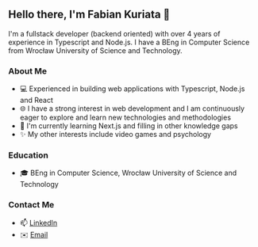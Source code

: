 ## Hello there, I'm Fabian Kuriata 👋

I'm a fullstack developer (backend oriented) with over 4 years of experience in Typescript and Node.js. I have a BEng in Computer Science from Wrocław University of Science and Technology.

### About Me
- 💻 Experienced in building web applications with Typescript, Node.js and React
- 🌐 I have a strong interest in web development and I am continuously eager to explore and learn new technologies and methodologies
- 🌱 I'm currently learning Next.js and filling in other knowledge gaps
- ✨ My other interests include video games and psychology

### Education
- 🎓 BEng in Computer Science, Wrocław University of Science and Technology

### Contact Me
- 📫 [LinkedIn](https://www.linkedin.com/in/fabian-kuriata)
- ✉️ [Email](fabian.kuriata.dev@gmail.com)

<!--
**Frown00/Frown00** is a ✨ _special_ ✨ repository because its `README.md` (this file) appears on your GitHub profile.

Here are some ideas to get you started:

- 🔭 I’m currently working on ...
- 🌱 I’m currently learning ...
- 👯 I’m looking to collaborate on ...
- 🤔 I’m looking for help with ...
- 💬 Ask me about ...
- 📫 How to reach me: ...
- 😄 Pronouns: ...
- ⚡ Fun fact: ...
-->
